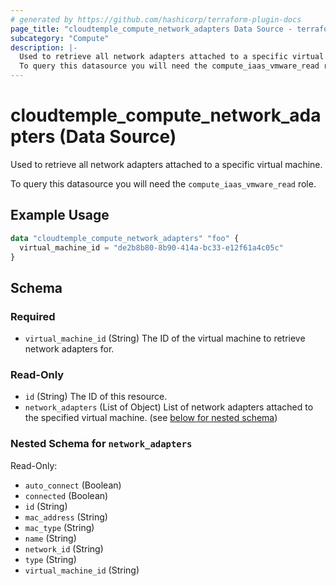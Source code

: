```yaml
---
# generated by https://github.com/hashicorp/terraform-plugin-docs
page_title: "cloudtemple_compute_network_adapters Data Source - terraform-provider-cloudtemple"
subcategory: "Compute"
description: |-
  Used to retrieve all network adapters attached to a specific virtual machine.
  To query this datasource you will need the compute_iaas_vmware_read role.
---
```


# cloudtemple_compute_network_adapters (Data Source)

Used to retrieve all network adapters attached to a specific virtual machine.

To query this datasource you will need the `compute_iaas_vmware_read` role.

## Example Usage

```terraform
data "cloudtemple_compute_network_adapters" "foo" {
  virtual_machine_id = "de2b8b80-8b90-414a-bc33-e12f61a4c05c"
}
```

<!-- schema generated by tfplugindocs -->
## Schema

### Required

- `virtual_machine_id` (String) The ID of the virtual machine to retrieve network adapters for.

### Read-Only

- `id` (String) The ID of this resource.
- `network_adapters` (List of Object) List of network adapters attached to the specified virtual machine. (see [below for nested schema](#nestedatt--network_adapters))

<a id="nestedatt--network_adapters"></a>
### Nested Schema for `network_adapters`

Read-Only:

- `auto_connect` (Boolean)
- `connected` (Boolean)
- `id` (String)
- `mac_address` (String)
- `mac_type` (String)
- `name` (String)
- `network_id` (String)
- `type` (String)
- `virtual_machine_id` (String)


